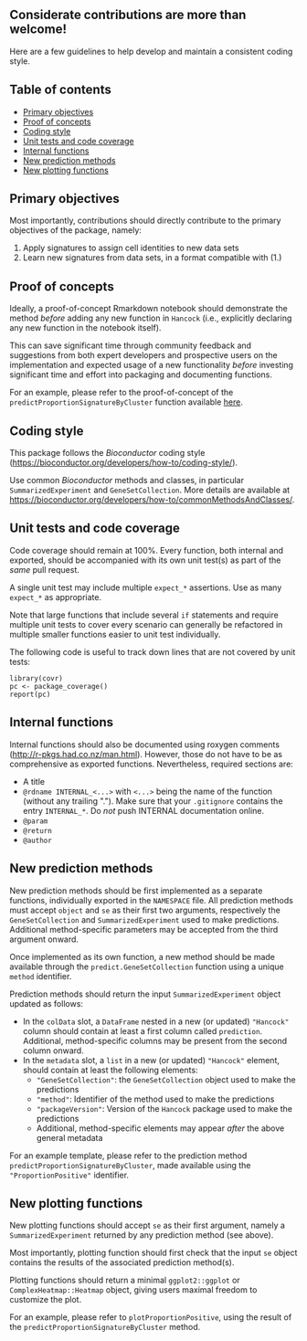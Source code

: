 
## Considerate contributions are more than welcome!

Here are a few guidelines to help develop and maintain a consistent coding style.

## Table of contents

* [Primary objectives](#primary-objectives)
* [Proof of concepts](#proof-of-concepts)
* [Coding style](#coding-style)
* [Unit tests and code coverage](#unit-tests-and-code-coverage)
* [Internal functions](#internal-functions)
* [New prediction methods](#new-prediction-methods)
* [New plotting functions](#new-plotting-functions)

## Primary objectives

Most importantly, contributions should directly contribute to the primary objectives of the package, namely:

1. Apply signatures to assign cell identities to new data sets
2. Learn new signatures from data sets, in a format compatible with (1.)

## Proof of concepts

Ideally, a proof-of-concept Rmarkdown notebook should demonstrate the method _before_ adding any new function in `Hancock` (i.e., explicitly declaring any new function in the notebook itself).

This can save significant time through community feedback and suggestions from both expert developers and prospective users on the implementation and expected usage of a new functionality _before_ investing significant time and effort into packaging and documenting functions.

For an example, please refer to the proof-of-concept of the `predictProportionSignatureByCluster` function available [here](https://github.com/kevinrue/Hancock2018/blob/3e065aca67071338b1fcf496790da239ace5425c/1-proportion_signature.Rmd).


## Coding style

This package follows the _Bioconductor_ coding style (https://bioconductor.org/developers/how-to/coding-style/).

Use common _Bioconductor_ methods and classes, in particular `SummarizedExperiment` and `GeneSetCollection`.
More details are available at https://bioconductor.org/developers/how-to/commonMethodsAndClasses/.

## Unit tests and code coverage

Code coverage should remain at 100%.
Every function, both internal and exported, should be accompanied with its own unit test(s) as part of the _same_ pull request.

A single unit test may include multiple `expect_*` assertions. Use as many `expect_*` as appropriate.

Note that large functions that include several `if` statements and require multiple unit tests to cover every scenario can generally be refactored in multiple smaller functions easier to unit test individually.

The following code is useful to track down lines that are not covered by unit tests:

```
library(covr)
pc <- package_coverage()
report(pc)
```

## Internal functions

Internal functions should also be documented using roxygen comments (http://r-pkgs.had.co.nz/man.html).
However, those do not have to be as comprehensive as exported functions.
Nevertheless, required sections are:

- A title
- `@rdname INTERNAL_<...>` with `<...>` being the name of the function (without any trailing ".").
    Make sure that your `.gitignore` contains the entry `INTERNAL_*`. Do _not_ push INTERNAL documentation online.
- `@param`
- `@return`
- `@author`

## New prediction methods

New prediction methods should be first implemented as a separate functions, individually exported in the `NAMESPACE` file.
All prediction methods must accept `object` and `se` as their first two arguments, respectively the `GeneSetCollection` and `SummarizedExperiment` used to make predictions.
Additional method-specific parameters may be accepted from the third argument onward.

Once implemented as its own function, a new method should be made available through the `predict.GeneSetCollection` function using a unique `method` identifier.

Prediction methods should return the input `SummarizedExperiment` object updated as follows:

- In the `colData` slot, a `DataFrame` nested in a new (or updated) `"Hancock"` column should contain at least a first column called `prediction`. Additional, method-specific columns may be present from the second column onward.
- In the `metadata` slot, a `list` in a new (or updated) `"Hancock"` element, should contain at least the following elements:
    - `"GeneSetCollection"`: the `GeneSetCollection` object used to make the predictions
    - `"method"`: Identifier of the method used to make the predictions
    - `"packageVersion"`: Version of the `Hancock` package used to make the predictions
    - Additional, method-specific elements may appear _after_ the above general metadata

For an example template, please refer to the prediction method `predictProportionSignatureByCluster`, made available using the `"ProportionPositive"` identifier.

## New plotting functions

New plotting functions should accept `se` as their first argument, namely a `SummarizedExperiment` returned by any prediction method (see above).

Most importantly, plotting function should first check that the input `se` object contains the results of the associated prediction method(s).

Plotting functions should return a minimal `ggplot2::ggplot` or `ComplexHeatmap::Heatmap` object, giving users maximal freedom to customize the plot.

For an example, please refer to `plotProportionPositive`, using the result of the `predictProportionSignatureByCluster` method.
